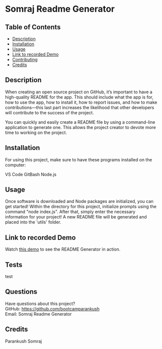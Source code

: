 # Somraj Readme Generator

  

  ## Table of Contents
  * [Description](#description)
  * [Installation](#installation)
  * [Usage](#usage)
  * [Link to recorded Demo](#demo)
  * [Contributing](#contributing)
  * [Credits](#credits)

  ## Description
  When creating an open source project on GitHub, it’s important to have a high-quality README for the app. This should include what the app is for, how to use the app, how to install it, how to report issues, and how to make contributions&mdash;this last part increases the likelihood that other developers will contribute to the success of the project. 

  You can quickly and easily create a README file by using a command-line application to generate one. This allows the project creator to devote more time to working on the project. 

  ## Installation
For using this project, make sure to have these programs installed on the computer:

VS Code
GitBash
Node.js

  ## Usage
Once software is downloaded and Node packages are initialized, you can get started! Within the directory for this project, initialize prompts using the command "node index.js". After that, simply enter the necessary information for your project! A new README file will be generated and placed into the 'utils' folder.


  ## Link to recorded Demo
  Watch [this demo](https://www.youtube.com/watch?v=2rBmYoE8Dgk) to see the README Generator in action.
  

  ## Tests
  test

  ## Questions
  Have questions about this project?  
  GitHub: https://github.com/bootcamparankush  
  Email: Somraj Readme Generator

  ## Credits
  Parankush Somraj
